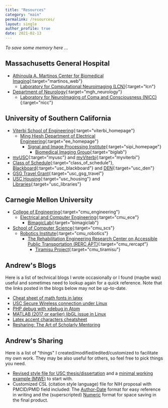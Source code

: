 ```yaml
---
title: "Resources"
category: "main"
permalink: /resources/
layout: single
author_profile: true
date: 2021-02-13
---
```


*To save some memory here ...* 

## Massachusetts General Hospital

* [Athinoula A. Martinos Center for Biomedical Imaging](https://www.martinos.org/){:target="martinos_web"}
	* [Laboratory for Computational Neuroimaging (LCN)](http://www.nmr.mgh.harvard.edu/lab/lcn){:target="lcn"}
* [Department of Neurology](https://www.massgeneral.org/neurology){:target="mgh_neurology"}
	* [Laboratory for NeuroImaging of Coma and Consciousness (NICC)](https://www.comarecoverylab.org/){:target="nicc"}

## University of Southern California

* [Viterbi School of Engineering](https://viterbischool.usc.edu){:target="viterbi_homepage"}
    * [Ming Hiesh Department of Electrical Engineering](https://minghsiehee.usc.edu){:target="ee_homepage"}
        * [Signal and Image Processing Institute](https://minghsiehee.usc.edu/groups-and-institutes/sipi/){:target="sipi_homepage"}
            * [Biomedical Imaging Group](https://neuroimage.usc.edu/neuro){:target="biglab"}
* [myUSC](https://my.usc.edu){:target="myusc"} and [myViterbi](https://myviterbi.usc.edu){:target="myviterbi"}
* [Class of Schedule](https://classes.usc.edu/){:target="class_of_schedule"}, [Blackboard](https://blackboard.usc.edu){:target="usc_blackboard"} and [DEN](https://courses.uscden.net/d2l/login){:target="usc_den"}
* [GSG Travel Grant](https://gsg.usc.edu/student-funding/travel-grants/){:target="usc_gsg_travel"}
* [USC Housing](https://housing.usc.edu/){:target="usc_housing"} and [Libraries](https://libraries.usc.edu/){:target="usc_libraries"}


## Carnegie Mellon University
* [College of Engineering](https://engineering.cmu.edu/){:target="cmu_engineering"}
    * [Electrical and Computer Engineering](https://www.ece.cmu.edu/){:target="cmu_ece"}
        * [BimagicLab](http://jelena.ece.cmu.edu/index.html){:target="bimagiclab"}
* [School of Computer Science](https://www.scs.cmu.edu){:target="cmu_scs"}
    * [Robotics Institute](https://www.ri.cmu.edu){:target="cmu_robotics"}
        * [The Rehabilitation Engineering Research Center on Accessible Public Transportation (RERC APT)](http://www.rercapt.org/){:target="cmu_rercapt"}
            * [Tiramisu Project](http://www.tiramisutransit.com/){:target="cmu_tiramisu"}

## Andrew's Blogs

Here is a list of technical blogs I wrote occasionally or I found (maybe was) useful and sometimes need to lookup again for a quick reference. Note that the links posted in the blogs below may not be up-to-date.

* [Cheat sheet of math fonts in latex](/blog/latex_math_fonts)
* [USC Secure Wireless connection under Linux](/blog/usc_secure_wifi_linux)
* [PHP debug with xdebug in Atom](/blog/php_xdebug_atom)
* [MATLAB (2017 or earlier) libGL issue in Linux](/blog/matlab_17_before_libGL_issue)
* [Latex accent characters cheatsheet](/blog/latex_accents)
* [Resharing: The Art of Scholarly Mentoring](/blog/art_of_mentoring)

## Andrew's Sharing

Here is a list of "things" I created/modified/edited/customized to facilitate my own work. They may be also useful for others, so feel free to pick things you need.

* [Revised style file for USC thesis/dissertation](/files/USC_thesis/USC_thesis.sty) and a [minimal working example (MWE)](/files/USC_thesis/main.tex) to start with.  
* Customized CSL (citation style language) file for NIH proposal with PMCID/PMID field included: The [Author-Date](NIH_Proposal_Author-Date.csl) format for easy reference in writing and the (superscripted) [Numeric](NIH_Proposal_Number.csl) format for space saving in the final product.